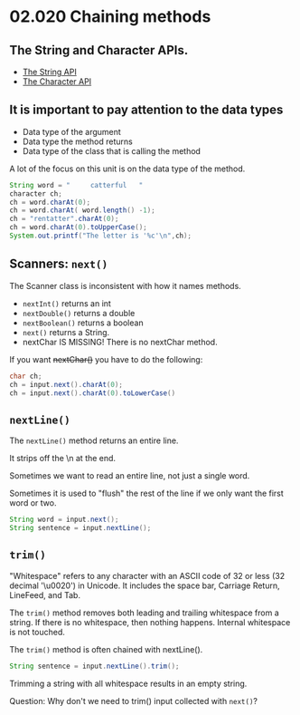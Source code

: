 # 02.020 Chaining methods

## The String and Character APIs.

* [The String API](https://docs.oracle.com/en/java/javase/17/docs/api/java.base/java/lang/String.html)
* [The Character API](https://docs.oracle.com/en/java/javase/17/docs/api/java.base/java/lang/Character.html)

## It is important to pay attention to the data types

* Data type of the argument
* Data type the method returns
* Data type of the class that is calling the method

A lot of the focus on this unit is on the data type of the method.

```java
String word = "     catterful   "
character ch;
ch = word.charAt(0);
ch = word.charAt( word.length() -1);
ch = "rentatter".charAt(0);
ch = word.charAt(0).toUpperCase();
System.out.printf("The letter is '%c'\n",ch);
```

## Scanners:  `next()` 

The Scanner class is inconsistent with how it names methods.

* `nextInt()` returns an int
* `nextDouble()` returns a double
* `nextBoolean()` returns a boolean
* `next()` returns a String.
* nextChar IS MISSING!  There is no nextChar method.  


If you want ~~nextChar()~~ you have to do the following:

```java
char ch; 
ch = input.next().charAt(0);
ch = input.next().charAt(0).toLowerCase()

```

## `nextLine()`

The `nextLine()` method returns an entire line.

It strips off the \n at the end.

Sometimes we want to read an entire line, not just a single word.

Sometimes it is used to "flush" the rest of the line if we only want the first word or two.

```java
String word = input.next();
String sentence = input.nextLine();
```

## `trim()`

"Whitespace" refers to any character with an ASCII code of 32 or less (32 decimal '\u0020') in Unicode.  It includes the space bar, Carriage Return, LineFeed, and Tab.


The `trim()` method removes both leading and trailing whitespace from a string.  If there is no whitespace, then nothing happens.  Internal whitespace is not touched.

The `trim()` method is often chained with nextLine().

```java
String sentence = input.nextLine().trim();
```

Trimming a string with all whitespace results in an empty string.

Question:  Why don't we need to trim() input collected with `next()`?